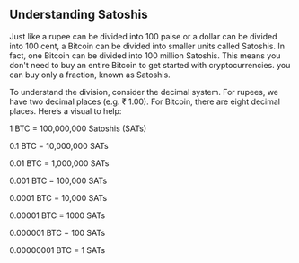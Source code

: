 ## Understanding Satoshis
Just like a rupee can be divided into 100 paise or a dollar can be divided into 100 cent, a Bitcoin can be divided into smaller units called Satoshis. In fact, one Bitcoin can be divided into 100 million Satoshis. This means you don't need to buy an entire Bitcoin to get started with cryptocurrencies. you can buy only a fraction, known as Satoshis.

To understand the division, consider the decimal system. For rupees, we have two decimal places (e.g. ₹ 1.00). For Bitcoin, there are eight decimal places. 
Here’s a visual to help:

1 BTC = 100,000,000 Satoshis (SATs)

0.1 BTC = 10,000,000 SATs

0.01 BTC = 1,000,000 SATs

0.001 BTC = 100,000 SATs

0.0001 BTC = 10,000 SATs

0.00001 BTC = 1000 SATs

0.000001 BTC = 100 SATs

0.00000001 BTC = 1 SATs
